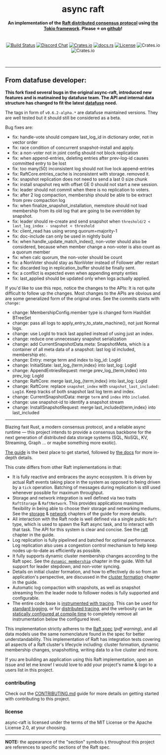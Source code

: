 <h1 align="center">async raft</h1>
<div align="center">
    <strong>
        An implementation of the <a href="https://raft.github.io/">Raft distributed consensus protocol</a> using <a href="https://tokio.rs/">the Tokio framework</a>. Please ⭐ on <a href="https://github.com/async-raft/async-raft">github</a>!
    </strong>
</div>
<br/>
<div align="center">

[![Build Status](https://github.com/async-raft/async-raft/workflows/ci/badge.svg?branch=master)](https://github.com/async-raft/async-raft/actions)
[![Discord Chat](https://img.shields.io/discord/845414467234693170?logo=discord&style=flat-square)](https://discord.gg/DYSDaBjwaA)
[![Crates.io](https://img.shields.io/crates/v/async-raft.svg)](https://crates.io/crates/async-raft)
[![docs.rs](https://docs.rs/async-raft/badge.svg)](https://docs.rs/async-raft)
[![License](https://img.shields.io/badge/license-MIT%2FApache--2.0-blue)](LICENSE)
![Crates.io](https://img.shields.io/crates/d/async-raft.svg)
![Crates.io](https://img.shields.io/crates/dv/async-raft.svg)

</div>
<br/>

---


## From datafuse developer:

**This fork fixed several bugs in the original async-raft, introduced new features
and is matinained by datafuse team. The API and internal data structure has changed
to fit the latest [datafuse](https://github.com/datafuselabs/datafuse) need.**

The tags in form of `v0.6.2-alpha.*` are datafuse maintained versions.
They are well tested but it should still be considered as a beta.

Bug fixes are:

- fix: handle-vote should compare last_log_id in dictionary order, not in vector order
- fix: race condition of concurrent snapshot-install and apply.
- fix: a non-voter not in joint config should not block replication
- fix: when append-entries, deleting entries after prev-log-id causes committed entry to be lost
- fix: too many(50) inconsistent log should not live lock append-entries
- fix: RaftCore.entries_cache is inconsistent with storage. removed it.
- fix: snapshot replication does not need to send a last 0 size chunk
- fix: install snapshot req with offset GE 0 should not start a new session.
- fix: leader should not commit when there is no replication to voters.
- fix: after 2 log compaction, membership should be able to be extract from prev compaction log
- fix: when finalize_snapshot_installation, memstore should not load membership from its old log that are going to be overridden by snapshot.
- fix: leader should re-create and send snapshot when `threshold/2 < last_log_index - snapshot < threshold`
- fix: client_read has using wrong quorum=majority-1
- fix: doc-include can only be used in nightly build
- fix: when handle_update_match_index(), non-voter should also be considered, because when member change a non-voter is also count as a quorum member
- fix: when calc quorum, the non-voter should be count
- fix: a NonVoter should stay as NonVoter instead of Follower after restart
- fix: discarded log in replication_buffer should be finally sent.
- fix: a conflict is expected even when appending empty enties
- fix: last_applied should be updated only when logs actually applied.

If you'd like to use this repo, notice the changes to the APIs:
It is not quite difficult to follow up the changes.
Most changes to the APIs are obvious and are some generalized form of the original ones.
See the commits starts with `change:`

- change: MembershipConfig.member type is changed form HashSet BTreeSet
- change: pass all logs to apply_entry_to_state_machine(), not just Normal logs.
- change: use LogId to track last applied instead of using just an index.
- change: reduce one unnecessary snapshot serialization
- change: add CurrentSnapshotData.meta: SnapshotMeta, which is a container of all meta data of a snapshot: last log id included, membership etc.
- change: Entry: merge term and index to log_id: LogId
- change: InitialState: last_log_{term,index} into last_log: LogId
- change: AppendEntriesRequest: merge prev_log_{term,index} into prev_log: LogId
- change: RaftCore: merge last_log_{term,index} into last_log: LogId
- change: RaftCore: replace `snapshot_index` with `snapshot_last_included: LogId`. Keep tracks of both snapshot last log term and index.
- change: CurrentSnapshotData: merge `term` and `index` into `included`.
- change: use snapshot-id to identify a snapshot stream
- change: InstallSnapshotRequest: merge last_included{term,index} into last_included



---

Blazing fast Rust, a modern consensus protocol, and a reliable async runtime — this project intends to provide a consensus backbone for the next generation of distributed data storage systems (SQL, NoSQL, KV, Streaming, Graph ... or maybe something more exotic).

[The guide](https://async-raft.github.io/async-raft) is the best place to get started, followed by [the docs](https://docs.rs/async-raft/latest/async_raft/) for more in-depth details.

This crate differs from other Raft implementations in that:
- It is fully reactive and embraces the async ecosystem. It is driven by actual Raft events taking place in the system as opposed to being driven by a `tick` operation. Batching of messages during replication is still used whenever possible for maximum throughput.
- Storage and network integration is well defined via two traits `RaftStorage` & `RaftNetwork`. This provides applications maximum flexibility in being able to choose their storage and networking mediums. See the [storage](https://async-raft.github.io/async-raft/storage.html) & [network](https://async-raft.github.io/async-raft/network.html) chapters of the guide for more details.
- All interaction with the Raft node is well defined via a single public `Raft` type, which is used to spawn the Raft async task, and to interact with that task. The API for this system is clear and concise. See the [raft](https://async-raft.github.io/async-raft/raft.html) chapter in the guide.
- Log replication is fully pipelined and batched for optimal performance. Log replication also uses a congestion control mechanism to help keep nodes up-to-date as efficiently as possible.
- It fully supports dynamic cluster membership changes according to the Raft spec. See the [`dynamic membership`](https://async-raft.github.io/async-raft/dynamic-membership.html) chapter in the guide. With full support for leader stepdown, and non-voter syncing.
- Details on initial cluster formation, and how to effectively do so from an application's perspective, are discussed in the [cluster formation](https://async-raft.github.io/async-raft/cluster-formation.html) chapter in the guide.
- Automatic log compaction with snapshots, as well as snapshot streaming from the leader node to follower nodes is fully supported and configurable.
- The entire code base is [instrumented with tracing](https://docs.rs/tracing/). This can be used for [standard logging](https://docs.rs/tracing/latest/tracing/index.html#log-compatibility), or for [distributed tracing](https://docs.rs/tracing/latest/tracing/index.html#related-crates), and the verbosity can be [statically configured at compile time](https://docs.rs/tracing/latest/tracing/level_filters/index.html) to completely remove all instrumentation below the configured level.

This implementation strictly adheres to the [Raft spec](https://raft.github.io/raft.pdf) (*pdf warning*), and all data models use the same nomenclature found in the spec for better understandability. This implementation of Raft has integration tests covering all aspects of a Raft cluster's lifecycle including: cluster formation, dynamic membership changes, snapshotting, writing data to a live cluster and more.

If you are building an application using this Raft implementation, open an issue and let me know! I would love to add your project's name & logo to a users list in this project.

### contributing
Check out the [CONTRIBUTING.md](https://github.com/async-raft/async-raft/blob/master/CONTRIBUTING.md) guide for more details on getting started with contributing to this project.

### license
async-raft is licensed under the terms of the MIT License or the Apache License 2.0, at your choosing.

----

**NOTE:** the appearance of the "section" symbols `§` throughout this project are references to specific sections of the Raft spec.
